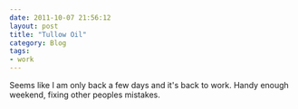 ```yaml
---
date: 2011-10-07 21:56:12
layout: post
title: "Tullow Oil"
category: Blog
tags:
- work
---
```


Seems like I am only back a few days and it's back to work. Handy enough weekend, fixing other peoples mistakes.
